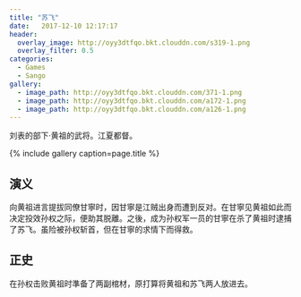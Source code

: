 ```yaml
---
title: "苏飞"
date:   2017-12-10 12:17:17
header:
  overlay_image: http://oyy3dtfqo.bkt.clouddn.com/s319-1.png
  overlay_filter: 0.5
categories:
  - Games
  - Sango
gallery:
  - image_path: http://oyy3dtfqo.bkt.clouddn.com/371-1.png
  - image_path: http://oyy3dtfqo.bkt.clouddn.com/a172-1.png
  - image_path: http://oyy3dtfqo.bkt.clouddn.com/a126-1.png
---
```


刘表的部下·黄祖的武将。江夏都督。

{% include gallery caption=page.title %}

## 演义

向黄祖进言提拔同僚甘寧时，因甘寧是江贼出身而遭到反对。在甘寧见黄祖如此而决定投效孙权之际，便助其脱離。之後，成为孙权军一员的甘寧在杀了黄祖时逮捕了苏飞。虽险被孙权斩首，但在甘寧的求情下而得救。

## 正史

在孙权击败黄祖时準备了两副棺材，原打算将黄祖和苏飞两人放进去。